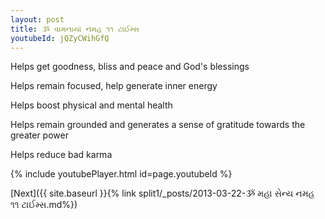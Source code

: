 ```yaml
---
layout: post
title: ૐ વામનાયાં નમહ ૧૧ ટાઈમ્સ
youtubeId: jQZyCWihGfQ
---
```

 
 
Helps get goodness, bliss and peace and God's blessings
 
Helps remain focused, help generate inner energy 
 
Helps boost physical and mental health 
 
Helps remain grounded and generates a sense of gratitude towards the greater power 
 
Helps reduce bad karma
 
 
 
 


{% include youtubePlayer.html id=page.youtubeId %}
 
[Next]({{ site.baseurl }}{% link  split1/_posts/2013-03-22-ૐ મહા સેન્ય નમહ ૧૧ ટાઈમ્સ.md%})
 
